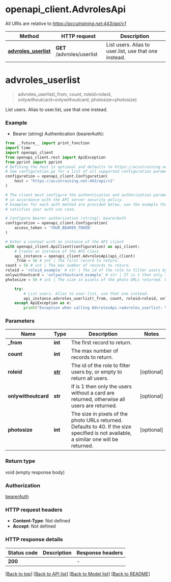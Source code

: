 # openapi_client.AdvrolesApi

All URIs are relative to *https://accutraining.net:443/api/v1*

Method | HTTP request | Description
------------- | ------------- | -------------
[**advroles_userlist**](AdvrolesApi.md#advroles_userlist) | **GET** /advroles/userlist | List users. Alias to user.list, use that one instead.


# **advroles_userlist**
> advroles_userlist(_from, count, roleid=roleid, onlywithoutcard=onlywithoutcard, photosize=photosize)

List users. Alias to user.list, use that one instead.

### Example

* Bearer (string) Authentication (bearerAuth):
```python
from __future__ import print_function
import time
import openapi_client
from openapi_client.rest import ApiException
from pprint import pprint
# Defining the host is optional and defaults to https://accutraining.net:443/api/v1
# See configuration.py for a list of all supported configuration parameters.
configuration = openapi_client.Configuration(
    host = "https://accutraining.net:443/api/v1"
)

# The client must configure the authentication and authorization parameters
# in accordance with the API server security policy.
# Examples for each auth method are provided below, use the example that
# satisfies your auth use case.

# Configure Bearer authorization (string): bearerAuth
configuration = openapi_client.Configuration(
    access_token = 'YOUR_BEARER_TOKEN'
)

# Enter a context with an instance of the API client
with openapi_client.ApiClient(configuration) as api_client:
    # Create an instance of the API class
    api_instance = openapi_client.AdvrolesApi(api_client)
    _from = 56 # int | The first record to return.
count = 56 # int | The max number of records to return.
roleid = 'roleid_example' # str | The id of the role to filter users by, or empty to return all users. (optional)
onlywithoutcard = 'onlywithoutcard_example' # str | If is 1 then only the users without a card are returned, otherwise all users are returned. (optional)
photosize = 56 # int | The size in pixels of the photo URLs returned. Defaults to 40. If the size specified is not available, a similar one will be returned. (optional)

    try:
        # List users. Alias to user.list, use that one instead.
        api_instance.advroles_userlist(_from, count, roleid=roleid, onlywithoutcard=onlywithoutcard, photosize=photosize)
    except ApiException as e:
        print("Exception when calling AdvrolesApi->advroles_userlist: %s\n" % e)
```

### Parameters

Name | Type | Description  | Notes
------------- | ------------- | ------------- | -------------
 **_from** | **int**| The first record to return. | 
 **count** | **int**| The max number of records to return. | 
 **roleid** | [**str**](.md)| The id of the role to filter users by, or empty to return all users. | [optional] 
 **onlywithoutcard** | **str**| If is 1 then only the users without a card are returned, otherwise all users are returned. | [optional] 
 **photosize** | **int**| The size in pixels of the photo URLs returned. Defaults to 40. If the size specified is not available, a similar one will be returned. | [optional] 

### Return type

void (empty response body)

### Authorization

[bearerAuth](../README.md#bearerAuth)

### HTTP request headers

 - **Content-Type**: Not defined
 - **Accept**: Not defined

### HTTP response details
| Status code | Description | Response headers |
|-------------|-------------|------------------|
**200** |  |  -  |

[[Back to top]](#) [[Back to API list]](../README.md#documentation-for-api-endpoints) [[Back to Model list]](../README.md#documentation-for-models) [[Back to README]](../README.md)

